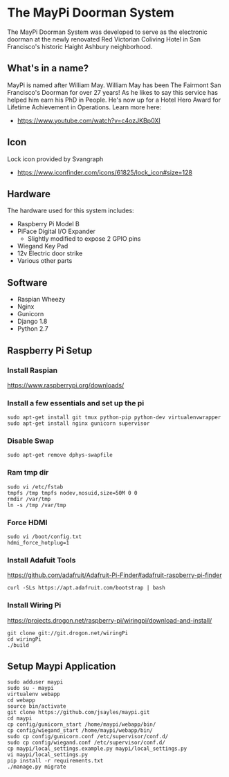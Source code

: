 # The MayPi Doorman System
The MayPi Doorman System was developed to serve as the electronic doorman at the newly renovated
Red Victorian Coliving Hotel in San Francisco's historic Haight Ashbury neighborhood.

## What's in a name?
MayPi is named after William May.  William May has been The Fairmont San Francisco's Doorman for over 27 years! As he likes to say this service has helped him earn his PhD in People. He's now up for a Hotel Hero Award for Lifetime Achievement in Operations. 
Learn more here: 
 - https://www.youtube.com/watch?v=c4ozJKBp0XI

## Icon
Lock icon provided by Svangraph
 - https://www.iconfinder.com/icons/61825/lock_icon#size=128

## Hardware
The hardware used for this system includes:
 - Raspberry Pi Model B
 - PiFace Digital I/O Expander
   - Slightly modified to expose 2 GPIO pins
 - Wiegand Key Pad
 - 12v Electric door strike
 - Various other parts

## Software
 - Raspian Wheezy
 - Nginx
 - Gunicorn
 - Django 1.8
 - Python 2.7

## Raspberry Pi Setup

### Install Raspian
https://www.raspberrypi.org/downloads/

### Install a few essentials and set up the pi
```
sudo apt-get install git tmux python-pip python-dev virtualenvwrapper
sudo apt-get install nginx gunicorn supervisor
```
### Disable Swap
```
sudo apt-get remove dphys-swapfile
```
### Ram tmp dir
```
sudo vi /etc/fstab
tmpfs /tmp tmpfs nodev,nosuid,size=50M 0 0
rmdir /var/tmp
ln -s /tmp /var/tmp
```

### Force HDMI
```
sudo vi /boot/config.txt
hdmi_force_hotplug=1
```

### Install Adafuit Tools
https://github.com/adafruit/Adafruit-Pi-Finder#adafruit-raspberry-pi-finder
```
curl -SLs https://apt.adafruit.com/bootstrap | bash
```

### Install Wiring Pi ###
https://projects.drogon.net/raspberry-pi/wiringpi/download-and-install/
```
git clone git://git.drogon.net/wiringPi
cd wiringPi
./build
```

## Setup Maypi Application
```
sudo adduser maypi
sudo su - maypi
virtualenv webapp
cd webapp
source bin/activate
git clone https://github.com/jsayles/maypi.git
cd maypi
cp config/gunicorn_start /home/maypi/webapp/bin/
cp config/wiegand_start /home/maypi/webapp/bin/
sudo cp config/gunicorn.conf /etc/supervisor/conf.d/
sudo cp config/wiegand.conf /etc/supervisor/conf.d/
cp maypi/local_settings.example.py maypi/local_settings.py
vi maypi/local_settings.py
pip install -r requirements.txt
./manage.py migrate
```